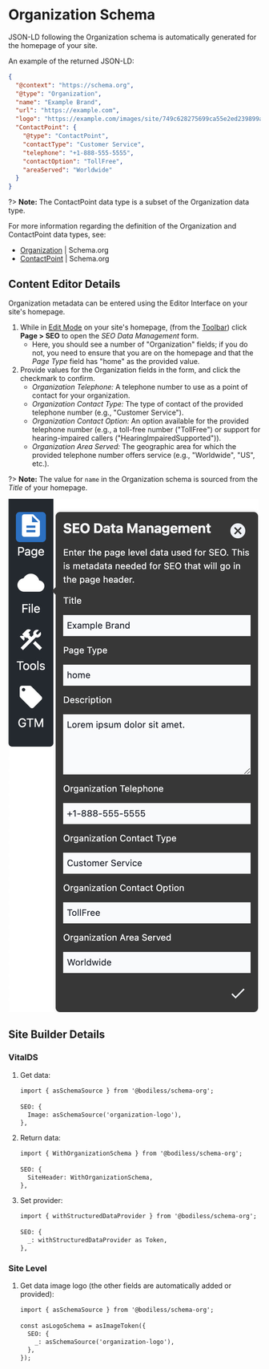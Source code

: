 # Organization Schema

JSON-LD following the Organization schema is automatically generated for the homepage of your site.

An example of the returned JSON-LD:

```json
{
  "@context": "https://schema.org",
  "@type": "Organization",
  "name": "Example Brand",
  "url": "https://example.com",
  "logo": "https://example.com/images/site/749c628275699ca55e2ed239899a8ef2/logo.png",
  "ContactPoint": {
    "@type": "ContactPoint",
    "contactType": "Customer Service",
    "telephone": "+1-888-555-5555",
    "contactOption": "TollFree",
    "areaServed": "Worldwide"
  }
}
```

?>  **Note:** The ContactPoint data type is a subset of the Organization data type.

For more information regarding the definition of the Organization and ContactPoint data types, see:

- [Organization](https://schema.org/Organization) | Schema.org
- [ContactPoint](https://schema.org/ContactPoint) | Schema.org

## Content Editor Details

Organization metadata can be entered using the Editor Interface on your site's homepage.

01. While in [Edit Mode](/bodiless/ContentEditorUserGuide/#edit-mode) on your site's homepage, (from
    the [Toolbar](/bodiless/ContentEditorUserGuide/#toolbar)) click **Page > SEO** to open the _SEO
    Data Management_ form.
    - Here, you should see a number of "Organization" fields; if you do not, you need to ensure that
      you are on the homepage and that the _Page Type_ field has "home" as the provided value.
01. Provide values for the Organization fields in the form, and click the checkmark to confirm.
    - _Organization Telephone:_ A telephone number to use as a point of contact for your
      organization.
    - _Organization Contact Type:_ The type of contact of the provided telephone number (e.g.,
      "Customer Service").
    - _Organization Contact Option:_ An option available for the provided telephone number (e.g., a
      toll-free number ("TollFree") or support for hearing-impaired callers
      ("HearingImpairedSupported")).
    - _Organization Area Served:_ The geographic area for which the provided telephone number offers
      service (e.g., "Worldwide", "US", etc.).

?>  **Note:** The value for `name` in the Organization schema is sourced from the _Title_ of your
    homepage.

![SEO Data Management form on the Homepage](./assets/SeoDataManagementHomepage.jpg ':size=50%')

## Site Builder Details

### VitalDS

01. Get data:

    ```tsx
    import { asSchemaSource } from '@bodiless/schema-org';

    SEO: {
      Image: asSchemaSource('organization-logo'),
    },
    ```

01. Return data:

    ```tsx
    import { WithOrganizationSchema } from '@bodiless/schema-org';

    SEO: {
      SiteHeader: WithOrganizationSchema,
    },
    ```

01. Set provider:

    ```tsx
    import { withStructuredDataProvider } from '@bodiless/schema-org';

    SEO: {
      _: withStructuredDataProvider as Token,
    },
    ```

### Site Level

01. Get data image logo (the other fields are automatically added or provided):

    ```tsx
    import { asSchemaSource } from '@bodiless/schema-org';

    const asLogoSchema = asImageToken({
      SEO: {
        _: asSchemaSource('organization-logo'),
      },
    });
    ```

